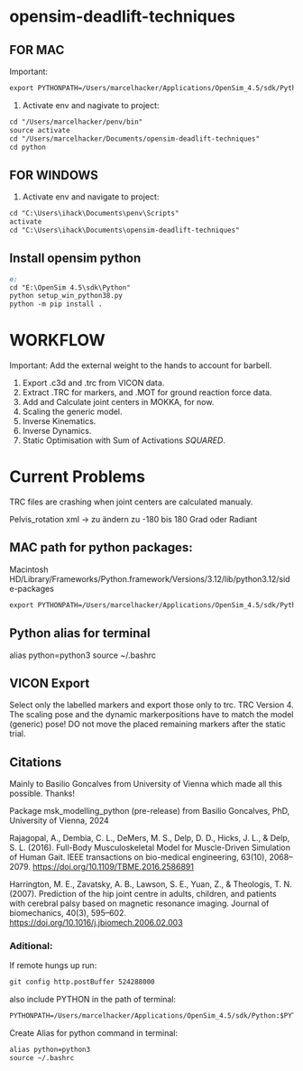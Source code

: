 # opensim-deadlift-techniques

## FOR MAC

Important:

```md
export PYTHONPATH=/Users/marcelhacker/Applications/OpenSim_4.5/sdk/Python:$PYTHONPATH
```

1. Activate env and nagivate to project:

```md
cd "/Users/marcelhacker/penv/bin"
source activate
cd "/Users/marcelhacker/Documents/opensim-deadlift-techniques"
cd python
```

## FOR WINDOWS

1. Activate env and navigate to project:

```md
cd "C:\Users\ihack\Documents\penv\Scripts"
activate
cd "C:\Users\ihack\Documents\opensim-deadlift-techniques"
```

## Install opensim python

```md
e:
cd "E:\OpenSim 4.5\sdk\Python"
python setup_win_python38.py
python -m pip install .
```

# WORKFLOW

Important: Add the external weight to the hands to account for barbell.

1. Export .c3d and .trc from VICON data.
2. Extract .TRC for markers, and .MOT for ground reaction force data.
3. Add and Calculate joint centers in MOKKA, for now.
4. Scaling the generic model.
5. Inverse Kinematics.
6. Inverse Dynamics.
7. Static Optimisation with Sum of Activations _SQUARED_.

# Current Problems

TRC files are crashing when joint centers are calculated manualy.

Pelvis_rotation xml -> zu ändern zu -180 bis 180 Grad oder Radiant

## MAC path for python packages:

Macintosh HD/Library/Frameworks/Python.framework/Versions/3.12/lib/python3.12/side-packages

```md
export PYTHONPATH=/Users/marcelhacker/Applications/OpenSim_4.5/sdk/Python:$PYTHONPATH
```

## Python alias for terminal

alias python=python3
source ~/.bashrc

## VICON Export

Select only the labelled markers and export those only to trc. TRC Version 4. The scaling pose and the dynamic markerpositions have to match the model (generic) pose! DO not move the placed remaining markers after the static trial.

## Citations

Mainly to Basilio Goncalves from University of Vienna which made all this possible. Thanks!

Package msk_modelling_python (pre-release) from Basilio Goncalves, PhD, University of Vienna, 2024

Rajagopal, A., Dembia, C. L., DeMers, M. S., Delp, D. D., Hicks, J. L., & Delp, S. L. (2016). Full-Body Musculoskeletal Model for Muscle-Driven Simulation of Human Gait. IEEE transactions on bio-medical engineering, 63(10), 2068–2079. https://doi.org/10.1109/TBME.2016.2586891

Harrington, M. E., Zavatsky, A. B., Lawson, S. E., Yuan, Z., & Theologis, T. N. (2007). Prediction of the hip joint centre in adults, children, and patients with cerebral palsy based on magnetic resonance imaging. Journal of biomechanics, 40(3), 595–602. https://doi.org/10.1016/j.jbiomech.2006.02.003

### Aditional:

If remote hungs up run:

```md
git config http.postBuffer 524288000
```

also include PYTHON in the path of terminal:

```md
PYTHONPATH=/Users/marcelhacker/Applications/OpenSim_4.5/sdk/Python:$PYTHONPATH
```

Create Alias for python command in terminal:

```md
alias python=python3
source ~/.bashrc
```
